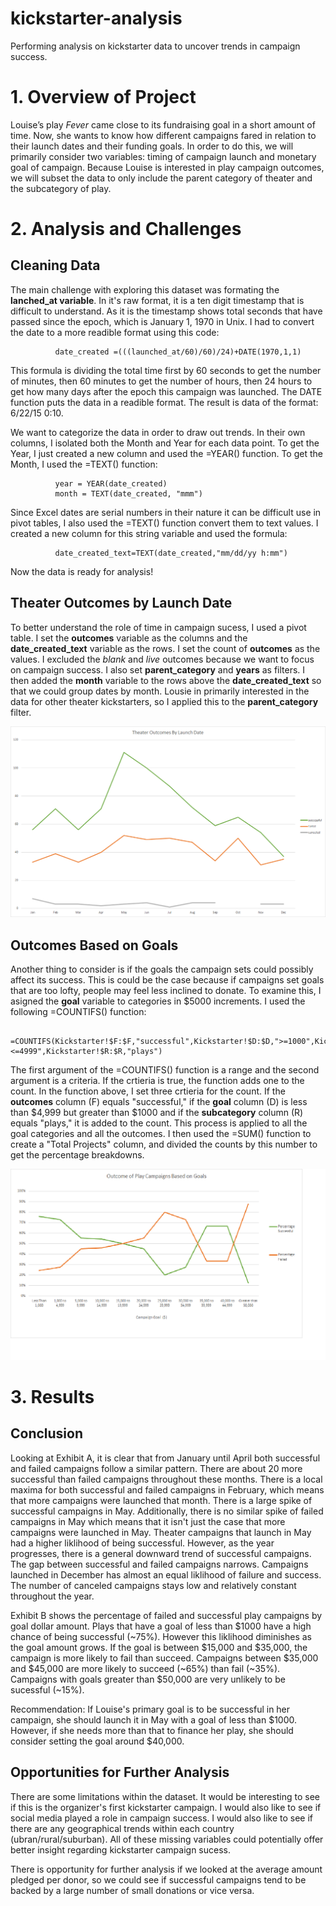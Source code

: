 # kickstarter-analysis
Performing analysis on kickstarter data to uncover trends in campaign success.

# 1. Overview of Project
Louise’s play *Fever* came close to its fundraising goal in a short amount of time. Now, she wants to know how different campaigns fared in relation to their launch dates and their funding goals. In order to do this, we will primarily consider two variables: timing of campaign launch and monetary goal of campaign. Because Louise is interested in play campaign outcomes, we will subset the data to only include the parent category of theater and the subcategory of play.

# 2. Analysis and Challenges
## Cleaning Data
The main challenge with exploring this dataset was formating the **lanched_at variable**. In it's raw format, it is a ten digit timestamp that is difficult to understand. As it is the timestamp shows total seconds that have passed since the epoch, which is January 1, 1970 in Unix. I had to convert the date to a more readible format using this code:

              date_created =(((launched_at/60)/60)/24)+DATE(1970,1,1)

This formula is dividing the total time first by 60 seconds to get the number of minutes, then 60 minutes to get the number of hours, then 24 hours to get how many days after the epoch this campaign was launched. The DATE function puts the data in a readible format. The result is data of the format: 6/22/15 0:10.


We want to categorize the data in order to draw out trends. In their own columns, I isolated both the Month and Year for each data point. To get the Year, I just created a new column and used the =YEAR() function. To get the Month, I used the =TEXT() function:

              year = YEAR(date_created)
              month = TEXT(date_created, "mmm")
              
Since Excel dates are serial numbers in their nature it can be difficult use in pivot tables, I also used the =TEXT() function convert them to text values. I created a new column for this string variable and used the formula:

              date_created_text=TEXT(date_created,"mm/dd/yy h:mm")
              
Now the data is ready for analysis!

## Theater Outcomes by Launch Date
To better understand the role of time in campaign sucess, I used a pivot table. I set the **outcomes** variable as the columns and the **date_created_text** variable as the rows. I set the count of **outcomes** as the values. I excluded the *blank* and *live* outcomes because we want to focus on campaign success. I also set **parent_category** and **years** as filters. I then added the **month** variable to the rows above the **date_created_text** so that we could group dates by month. Lousie in primarily interested in the data for other theater kickstarters, so I applied this to the **parent_category** filter. 

![Exhibit A](Theater_Outcomes_vs_Launch.png)

## Outcomes Based on Goals
Another thing to consider is if the goals the campaign sets could possibly affect its success. This is could be the case because if campaigns set goals that are too lofty, people may feel less inclined to donate. To examine this, I asigned the **goal** variable to categories in $5000 increments. I used the following =COUNTIFS() function:

          =COUNTIFS(Kickstarter!$F:$F,"successful",Kickstarter!$D:$D,">=1000",Kickstarter!$D:$D,"<=4999",Kickstarter!$R:$R,"plays")   
          
The first argument of the =COUNTIFS() function is a range and the second argument is a criteria. If the crtieria is true, the function adds one to the count. In the function above, I set three crtieria for the count. If the **outcomes** column (F) equals "successful," if the **goal** column (D) is less than $4,999 but greater than $1000 and if the **subcategory** column (R) equals "plays," it is added to the count. This process is applied to all the goal categories and all the outcomes. I then used the =SUM() function to create a "Total Projects" column, and divided the counts by this number to get the percentage breakdowns.


![Exhibit B](Outcomes_vs_Goals.png)

# 3. Results

## Conclusion
Looking at Exhibit A, it is clear that from January until April both successful and failed campaigns follow a similar pattern. There are about 20 more successful than failed campaigns throughout these months. There is a local maxima for both successful and failed campaigns in February, which means that more campaigns were launched that month. There is a large spike of successful campaigns in May. Additionally, there is no similar spike of failed campaigns in May which means that it isn't just the case that more campaigns were launched in May. Theater campaigns that  launch in May had a higher liklihood of being successful. However, as the year progresses, there is a general downward trend of successful campaigns. The gap between successful and failed campaigns narrows. Campaigns launched in December has almost an equal liklihood of failure and success. The number of canceled campaigns stays low and relatively constant throughout the year.

Exhibit B shows the percentage of failed and successful play campaigns by goal dollar amount. Plays that have a goal of less than $1000 have a high chance of being successful (~75%). However this liklihood diminishes as the goal amount grows. If the goal is between $15,000 and $35,000, the campaign is more likely to fail than succeed. Campaigns between $35,000 and $45,000 are more likely to succeed (~65%) than fail (~35%). Campaigns with goals greater than $50,000 are very unlikely to be sucessful (~15%).

Recommendation: If Louise's primary goal is to be successful in her campaign, she should launch it in May with a goal of less than $1000. However, if she needs more than that to finance her play, she should consider setting the goal around $40,000. 

## Opportunities for Further Analysis
There are some limitations within the dataset. It would be interesting to see if this is the organizer's first kickstarter campaign. I would also like to see if social media played a role in campaign success. I would also like to see if there are any geographical trends within each country (ubran/rural/suburban). All of these missing variables could potentially offer better insight regarding kickstarter campaign sucess.

There is opportunity for further analysis if we looked at the average amount pledged per donor, so we could see if successful campaigns tend to be backed by a large number of small donations or vice versa. 

